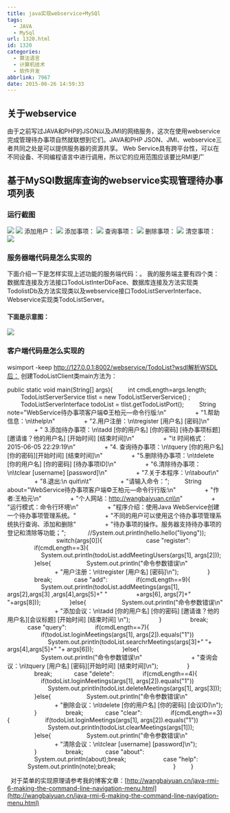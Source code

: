 ```yaml
---
title: java实现webservice+MySQl
tags:
  - JAVA
  - MySql
url: 1320.html
id: 1320
categories:
  - 算法语言
  - 计算机技术
  - 软件开发
abbrlink: 7967
date: 2015-06-26 14:59:33
---
```


关于webservice
------------

由于之前写过JAVA和PHP的JSON以及JMI的网络服务，这次在使用webservice完成管理待办事项自然就联想到它们。JAVA和PHP JSON、JMI、webservice三者共同之处是可以提供服务器的资源共享。 Web Service具有跨平台性，可以在不同设备、不同编程语言中进行调用，所以它的应用范围应该要比RMI更广

基于MySQl数据库查询的webservice实现管理待办事项列表
---------------------------------

### 运行截图

![](http://wangbaiyuan.cn/wp-content/uploads/2015/06/062615_0650_javawebserv11.png) ![](http://wangbaiyuan.cn/wp-content/uploads/2015/06/062615_0650_javawebserv2.png) 添加用户： ![](http://wangbaiyuan.cn/wp-content/uploads/2015/06/062615_0650_javawebserv31.png) 添加事项： ![](http://wangbaiyuan.cn/wp-content/uploads/2015/06/062615_0650_javawebserv41.png) 查询事项： ![](http://wangbaiyuan.cn/wp-content/uploads/2015/06/062615_0650_javawebserv51.png) 删除事项： ![](http://wangbaiyuan.cn/wp-content/uploads/2015/06/062615_0650_javawebserv61.png) 清空事项： ![](http://wangbaiyuan.cn/wp-content/uploads/2015/06/062615_0650_javawebserv71.png)

### 服务器端代码是怎么实现的

下面介绍一下是怎样实现上述功能的服务端代码：。 我的服务端主要有四个类： 数据库连接及方法接口TodoListInterDbFace、数据库连接及方法实现类TodolistDb及方法实现类以及webservice接口TodoListServerInterface、Webservice实现类TodoListServer。  

#### 下面是示意图：

![](http://wangbaiyuan.cn/wp-content/uploads/2015/06/062615_0650_javawebserv81.png)

### 客户端代码是怎么实现的

wsimport -keep http://127.0.0.1:8002/webservice/TodoList?wsdl解析WSDL后： 创建TodoListClient类main方法为：

public static void main(String\[\] args){
        int cmdLength=args.length;
        TodoListServerService tlist = new TodoListServerService() ;
        TodoListServerInterface todoList = tlist.getTodoListPort();
        String note="WebService待办事项客户端©王柏元—命令行版:\\n"
                \+ "1.帮助信息：\\n\\thelp\\n"
                \+ "2.用户注册：\\n\\tregister \[用户名\] \[密码\]\\n"
                \+ " 3.添加待办事项：\\n\\tadd \[你的用户名\] \[你的密码\] \[待办事项标题\] \[邀请谁？他的用户名\] \[开始时间\] \[结束时间\]\\n"
                \+ "\\t 时间格式：2015-06-05 22:29:19\\n"
                \+ "4\. 查询待办事项：\\n\\tquery \[你的用户名\] \[你的密码\]\[开始时间\] \[结束时间\]\\n"
                \+ "5.删除待办事项：\\n\\tdelete \[你的用户名\] \[你的密码\] \[待办事项ID\]\\n"
                \+ "6.清除待办事项：\\n\\tclear \[username\] \[password\]\\n"
                \+ "7.关于本程序：\\n\\tabout\\n"
                \+ "8.退出:\\n quit\\n\\t"
                \+ "请输入命令：";
        String about="WebService待办事项客户端©王柏元—命令行行版:\\n"
                \+ "作者:王柏元\\n"
                \+ "个人网站：http://wangbaiyuan.cn\\n"
                \+ "运行模式：命令行环境\\n"
                \+ "程序介绍：使用Java WebService创建一个待办事项管理系统。"
                \+ "不同的用户可以使用这个待办事项管理系统执行查询、添加和删除"
                \+ "待办事项的操作。服务器支持待办事项的登记和清除等功能；";
            //System.out.println(hello.hello("liyong"));
                
            switch(args\[0\]){
            
            case
"register":
                if(cmdLength==3){
                    System.out.println(todoList.addMeetingUsers(args\[1\], args\[2\]));
                }else{
                    System.out.println("命令参数错误\\n"
                            \+ "用户注册：\\n\\tregister \[用户名\] \[密码\]\\n");
                }
                break;
            case "add":
                if(cmdLength==9){
                    System.out.println(todoList.addMeetings(args\[1\], args\[2\],args\[3\] ,args\[4\],args\[5\]+" "
                +args\[6\], args\[7\]+" "+args\[8\]));
                }else{
                    System.out.println("命令参数错误\\n"
                            \+ "添加会议：\\n\\tadd \[你的用户名\] \[你的密码\] \[邀请谁？他的用户名\]\[会议标题\] \[开始时间\] \[结束时间\] \\n");
                }
                break;
            case "query":
                if(cmdLength==7){
                    if(todoList.loginMeetings(args\[1\], args\[2\]).equals("1"))
                        System.out.println(todoList.searchrMeetings(args\[3\]+" "+ args\[4\],args\[5\]+" "+ args\[6\]));
                }else{
                    System.out.println("命令参数错误\\n"
                            \+ "查询会议：\\n\\tquery \[用户名\] \[密码\]\[开始时间\] \[结束时间\]\\n");
                }
                break;
            case "delete":
                if(cmdLength==4){
                    if(todoList.loginMeetings(args\[1\], args\[2\]).equals("1"))
                        System.out.println(todoList.deleteMeetings(args\[1\], args\[3\]));
                }else{
                    System.out.println("命令参数错误\\n"
                            \+ "删除会议：\\n\\tdelete \[你的用户名\] \[你的密码\] \[会议ID\]\\n");
                }
                break;
            case "clear":
                if(cmdLength==3){
                    if(todoList.loginMeetings(args\[1\], args\[2\]).equals("1"))
                        System.out.println(todoList.clearMeetings(args\[1\]));
                }else{
                    System.out.println("命令参数错误\\n"
                            \+ "清除会议：\\n\\tclear \[username\] \[password\]\\n");
                }
                break;
            case "about":
                System.out.println(about);break;
        
            case
"help":
            System.out.println(note);break;
                
                }
        }

  对于菜单的实现原理请参考我的博客文章：[http://wangbaiyuan.cn/java-rmi-6-making-the-command-line-navigation-menu.html](http://wangbaiyuan.cn/java-rmi-6-making-the-command-line-navigation-menu.html)
